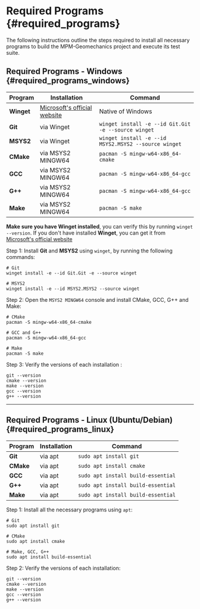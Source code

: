 # Required Programs {#required_programs}

The following instructions outline the steps required to install all necessary programs to build the MPM-Geomechanics project and execute its test suite.

## Required Programs - Windows {#required_programs_windows}

| Program | Installation | Command |
|-|-|-|
| **Winget** | [Microsoft's official website][winget_installation_link] | Native of Windows |
| **Git**    | via Winget | `winget install -e --id Git.Git -e --source winget` |
| **MSYS2**  | via Winget | `winget install -e --id MSYS2.MSYS2 --source winget` |
| **CMake**  | via MSYS2 MINGW64 | `pacman -S mingw-w64-x86_64-cmake` |
| **GCC**    | via MSYS2 MINGW64 | `pacman -S mingw-w64-x86_64-gcc` |
| **G++**    | via MSYS2 MINGW64 | `pacman -S mingw-w64-x86_64-gcc` |
| **Make**   | via MSYS2 MINGW64 | `pacman -S make`|

**Make sure you have Winget installed**, you can verify this by running `winget --version`. If you don't have installed **Winget**, you can get it from [Microsoft's official website][winget_installation_link]

[winget_installation_link]: https://learn.microsoft.com/en-us/windows/package-manager/winget/

Step 1: Install **Git** and **MSYS2** using `winget`, by running the following commands:

```
# Git
winget install -e --id Git.Git -e --source winget

# MSYS2
winget install -e --id MSYS2.MSYS2 --source winget
```

Step 2: Open the `MSYS2 MINGW64` console and install CMake, GCC, G++ and Make:

```
# CMake
pacman -S mingw-w64-x86_64-cmake

# GCC and G++
pacman -S mingw-w64-x86_64-gcc

# Make
pacman -S make
```

Step 3: Verify the versions of each installation :

```
git --version
cmake --version
make --version 
gcc --version   
g++ --version   
```
---
## Required Programs - Linux (Ubuntu/Debian) {#required_programs_linux}

| Program   | Installation | Command |
| --------- | ------------ | ------- |
| **Git**   | via apt      | `sudo apt install git` |
| **CMake** | via apt      | `sudo apt install cmake` |
| **GCC**   | via apt      | `sudo apt install build-essential` |
| **G++**   | via apt      | `sudo apt install build-essential` |
| **Make**  | via apt      | `sudo apt install build-essential` |

Step 1: Install all the necessary programs using `apt`:

```
# Git
sudo apt install git

# CMake
sudo apt install cmake

# Make, GCC, G++
sudo apt install build-essential
```

Step 2: Verify the versions of each installation:

```
git --version
cmake --version
make --version 
gcc --version   
g++ --version   
```